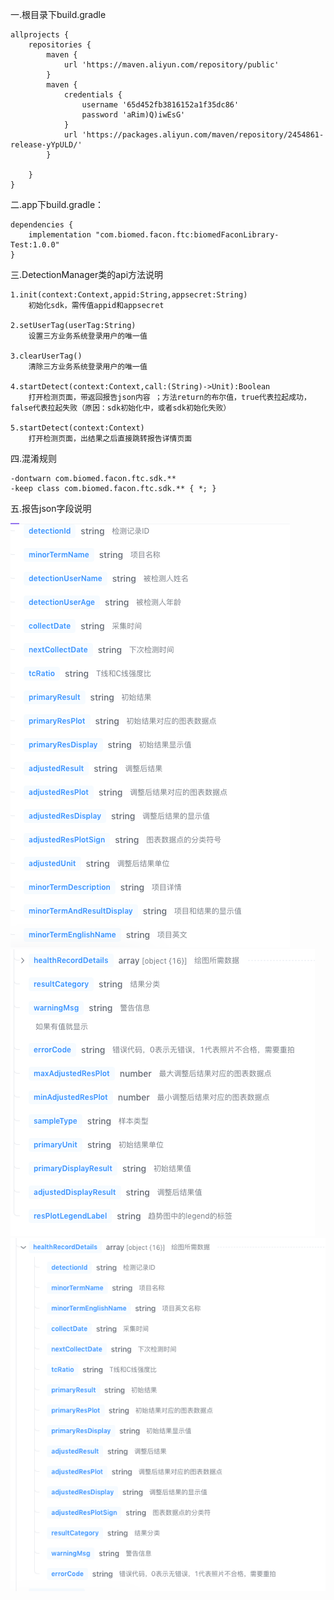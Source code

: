 一.根目录下build.gradle

    allprojects {
        repositories {
            maven {
                url 'https://maven.aliyun.com/repository/public'
            }
            maven {
                credentials {
                    username '65d452fb3816152a1f35dc86'
                    password 'aRim)Q)iwEsG'
                }
                url 'https://packages.aliyun.com/maven/repository/2454861-release-yYpULD/'
            }

        }
    }

二.app下build.gradle：

    dependencies {
        implementation "com.biomed.facon.ftc:biomedFaconLibrary-Test:1.0.0"
    }

三.DetectionManager类的api方法说明

    1.init(context:Context,appid:String,appsecret:String)
        初始化sdk，需传值appid和appsecret
    
    2.setUserTag(userTag:String)
        设置三方业务系统登录用户的唯一值
    
    3.clearUserTag()
        清除三方业务系统登录用户的唯一值
    
    4.startDetect(context:Context,call:(String)->Unit):Boolean
        打开检测页面，带返回报告json内容 ；方法return的布尔值，true代表拉起成功，false代表拉起失败（原因：sdk初始化中，或者sdk初始化失败）
    
    5.startDetect(context:Context)
        打开检测页面，出结果之后直接跳转报告详情页面


四.混淆规则

    -dontwarn com.biomed.facon.ftc.sdk.**
    -keep class com.biomed.facon.ftc.sdk.** { *; }

五.报告json字段说明

![img.png](img.png)
![img_1.png](img_1.png)
![img_2.png](img_2.png)
